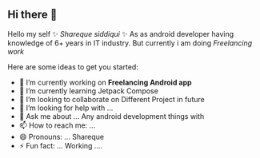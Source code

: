 ## Hi there 👋


Hello my self  ✨ _Shareque siddiqui_ ✨ As as android developer having knowledge of 6+ years in IT industry. But currently i am doing *Freelancing work* 

Here are some ideas to get you started:

- 🔭 I’m currently working on **Freelancing Android app**
- 🌱 I’m currently learning Jetpack Compose
- 👯 I’m looking to collaborate on Different Project in future
- 🤔 I’m looking for help with ...
- 💬 Ask me about ... Any android development things with 
- 📫 How to reach me: ...
- 😄 Pronouns: ... Shareque
- ⚡ Fun fact: ... Working ....

